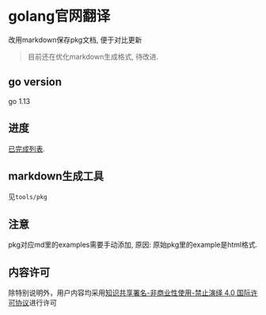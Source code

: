 # golang官网翻译
改用markdown保存pkg文档, 便于对比更新

> 目前还在优化markdown生成格式, 待改进. 

## go version
go 1.13

## 进度
[已完成列表](list.txt).

## markdown生成工具
见`tools/pkg`

## **注意**
pkg对应md里的examples需要手动添加, 原因: 原始pkg里的example是html格式.

## 内容许可
除特别说明外，用户内容均采用[知识共享署名-非商业性使用-禁止演绎 4.0 国际许可协议](https://creativecommons.org/licenses/by-nc-nd/4.0/)进行许可
